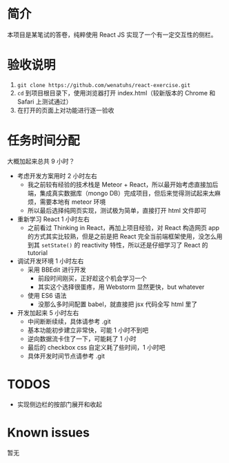 # 简介
本项目是某笔试的答卷，纯粹使用 React JS 实现了一个有一定交互性的侧栏。

# 验收说明
1. `git clone https://github.com/wenatuhs/react-exercise.git`
2. `cd` 到项目根目录下，使用浏览器打开 index.html（较新版本的 Chrome 和 Safari 上测试通过）
3. 在打开的页面上对功能进行逐一验收

# 任务时间分配
大概加起来总共 9 小时？

- 考虑开发方案用时 2 小时左右
	- 我之前较有经验的技术栈是 Meteor + React，所以最开始考虑直接加后端，集成真实数据库（mongo DB）完成项目，但后来觉得测试起来太麻烦，需要本地有 meteor 环境
	- 所以最后选择纯网页实现，测试极为简单，直接打开 html 文件即可
- 重新学习 React 1 小时左右
	- 之前看过 Thinking in React，再加上项目经验，对 React 构造网页 app 的方式其实比较熟，但是之前是把 React 完全当前端框架使用，没怎么用到其 `setState()` 的 reactivity 特性，所以还是仔细学习了 React 的 tutorial
- 调试开发环境 1 小时左右
	- 采用 BBEdit 进行开发
		- 前段时间刚买，正好趁这个机会学习一个
		- 其实这个选择很蛋疼，用 Webstorm 显然更快，but whatever
	- 使用 ES6 语法
		- 没那么多时间配置 babel，就直接把 jsx 代码全写 html 里了
- 开发加起来 5 小时左右
	- 中间断断续续，具体请参考 .git
	- 基本功能初步建立非常快，可能 1 小时不到吧
	- 逆向数据流卡住了一下，可能耗了 1 小时
	- 最后的 checkbox css 自定义耗了些时间，1 小时吧
	- 具体开发时间节点请参考 .git

# TODOS
- 实现侧边栏的按部门展开和收起

# Known issues
暂无
